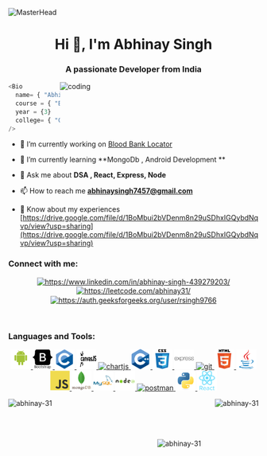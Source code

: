 ![MasterHead](https://3.bp.blogspot.com/-dB6ndKqIAuI/XdWeOASO5AI/AAAAAAAANZA/MSbT9mh6bukxkI-tqnu_GARIZZV5WNVhQCLcBGAsYHQ/w1200-h400-p-k-no-nu/image1.gif)
<h1 align="center">Hi 👋, I'm Abhinay Singh</h1>
<h3 align="center">A passionate Developer from India</h3>
<img align="right" alt="coding" width="400" src="https://media0.giphy.com/media/v1.Y2lkPTc5MGI3NjExMGU2NDRlZDViMGM4ZTYzYTA2Yzc3MDM3YjFlOGIyMWViNjc1OWE4YSZlcD12MV9pbnRlcm5hbF9naWZzX2dpZklkJmN0PWc/qgQUggAC3Pfv687qPC/giphy.gif"/>

```js
<Bio 
  name= { "Abhinay Singh" }
  course = { "BE CSE" }
  year = {3}
  college= { "Chandigarh University, Punjab" } 
/>
```
<!-- <p align="left"> <a href="https://github.com/ryo-ma/github-profile-trophy"><img src="https://github-profile-trophy.vercel.app/?username=abhinay-31" alt="abhinay-31" /></a> </p> -->

- 🔭 I’m currently working on [Blood Bank Locator](https://github.com/ABHINAY-31/web-app)

- 🌱 I’m currently learning **MongoDb , Android Development **

- 💬 Ask me about **DSA , React, Express, Node**

- 📫 How to reach me **abhinaysingh7457@gmail.com**

- 📄 Know about my experiences [https://drive.google.com/file/d/1BoMbui2bVDenm8n29uSDhxIGQybdNqvp/view?usp=sharing](https://drive.google.com/file/d/1BoMbui2bVDenm8n29uSDhxIGQybdNqvp/view?usp=sharing) <br/>

<h3 align="left">Connect with me:</h3>
<p align="center">
<a href="https://linkedin.com/in/https://www.linkedin.com/in/abhinay-singh-439279203/" target="blank"><img align="center" src="https://raw.githubusercontent.com/rahuldkjain/github-profile-readme-generator/master/src/images/icons/Social/linked-in-alt.svg" alt="https://www.linkedin.com/in/abhinay-singh-439279203/" height="30" width="40" /></a>
<a href="https://www.leetcode.com/https://leetcode.com/abhinay31/" target="blank"><img align="center" src="https://raw.githubusercontent.com/rahuldkjain/github-profile-readme-generator/master/src/images/icons/Social/leet-code.svg" alt="https://leetcode.com/abhinay31/" height="30" width="40" /></a>
<a href="https://auth.geeksforgeeks.org/user/https://auth.geeksforgeeks.org/user/rsingh9766" target="blank"><img align="center" src="https://raw.githubusercontent.com/rahuldkjain/github-profile-readme-generator/master/src/images/icons/Social/geeks-for-geeks.svg" alt="https://auth.geeksforgeeks.org/user/rsingh9766" height="30" width="40" /></a>
</p> <br/>

<h3 align="left">Languages and Tools:</h3>
<p align="center"> <a href="https://developer.android.com" target="_blank" rel="noreferrer"> <img src="https://raw.githubusercontent.com/devicons/devicon/master/icons/android/android-original-wordmark.svg" alt="android" width="40" height="40"/> </a> <a href="https://getbootstrap.com" target="_blank" rel="noreferrer"> <img src="https://raw.githubusercontent.com/devicons/devicon/master/icons/bootstrap/bootstrap-plain-wordmark.svg" alt="bootstrap" width="40" height="40"/> </a> <a href="https://www.cprogramming.com/" target="_blank" rel="noreferrer"> <img src="https://raw.githubusercontent.com/devicons/devicon/master/icons/c/c-original.svg" alt="c" width="40" height="40"/> </a> <a href="https://canvasjs.com" target="_blank" rel="noreferrer"> <img src="https://raw.githubusercontent.com/Hardik0307/Hardik0307/master/assets/canvasjs-charts.svg" alt="canvasjs" width="40" height="40"/> </a> <a href="https://www.chartjs.org" target="_blank" rel="noreferrer"> <img src="https://www.chartjs.org/media/logo-title.svg" alt="chartjs" width="40" height="40"/> </a> <a href="https://www.w3schools.com/cpp/" target="_blank" rel="noreferrer"> <img src="https://raw.githubusercontent.com/devicons/devicon/master/icons/cplusplus/cplusplus-original.svg" alt="cplusplus" width="40" height="40"/> </a> <a href="https://www.w3schools.com/css/" target="_blank" rel="noreferrer"> <img src="https://raw.githubusercontent.com/devicons/devicon/master/icons/css3/css3-original-wordmark.svg" alt="css3" width="40" height="40"/> </a> <a href="https://expressjs.com" target="_blank" rel="noreferrer"> <img src="https://raw.githubusercontent.com/devicons/devicon/master/icons/express/express-original-wordmark.svg" alt="express" width="40" height="40"/> </a> <a href="https://git-scm.com/" target="_blank" rel="noreferrer"> <img src="https://www.vectorlogo.zone/logos/git-scm/git-scm-icon.svg" alt="git" width="40" height="40"/> </a> <a href="https://www.w3.org/html/" target="_blank" rel="noreferrer"> <img src="https://raw.githubusercontent.com/devicons/devicon/master/icons/html5/html5-original-wordmark.svg" alt="html5" width="40" height="40"/> </a> <a href="https://www.java.com" target="_blank" rel="noreferrer"> <img src="https://raw.githubusercontent.com/devicons/devicon/master/icons/java/java-original.svg" alt="java" width="40" height="40"/> </a> <a href="https://developer.mozilla.org/en-US/docs/Web/JavaScript" target="_blank" rel="noreferrer"> <img src="https://raw.githubusercontent.com/devicons/devicon/master/icons/javascript/javascript-original.svg" alt="javascript" width="40" height="40"/> </a> <a href="https://www.mongodb.com/" target="_blank" rel="noreferrer"> <img src="https://raw.githubusercontent.com/devicons/devicon/master/icons/mongodb/mongodb-original-wordmark.svg" alt="mongodb" width="40" height="40"/> </a> <a href="https://www.mysql.com/" target="_blank" rel="noreferrer"> <img src="https://raw.githubusercontent.com/devicons/devicon/master/icons/mysql/mysql-original-wordmark.svg" alt="mysql" width="40" height="40"/> </a> <a href="https://nodejs.org" target="_blank" rel="noreferrer"> <img src="https://raw.githubusercontent.com/devicons/devicon/master/icons/nodejs/nodejs-original-wordmark.svg" alt="nodejs" width="40" height="40"/> </a> <a href="https://postman.com" target="_blank" rel="noreferrer"> <img src="https://www.vectorlogo.zone/logos/getpostman/getpostman-icon.svg" alt="postman" width="40" height="40"/> </a> <a href="https://www.python.org" target="_blank" rel="noreferrer"> <img src="https://raw.githubusercontent.com/devicons/devicon/master/icons/python/python-original.svg" alt="python" width="40" height="40"/> </a> <a href="https://reactjs.org/" target="_blank" rel="noreferrer"> <img src="https://raw.githubusercontent.com/devicons/devicon/master/icons/react/react-original-wordmark.svg" alt="react" width="40" height="40"/> </a> </p>

<p><img align="left" width="300" height="195" src="https://github-readme-stats.vercel.app/api/top-langs?username=abhinay-31&show_icons=true&locale=en&layout=compact" alt="abhinay-31" /></p>

<p>&nbsp;<img align="right"  src="https://github-readme-stats.vercel.app/api?username=abhinay-31&show_icons=true&locale=en" alt="abhinay-31" /></p> <br/> <br/>

<p><img align="center" margin-top="40"src="https://github-readme-streak-stats.herokuapp.com/?user=abhinay-31&" alt="abhinay-31" /></p>
